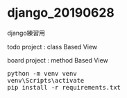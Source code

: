 # django_20190628
django練習用

todo project : class Based View

board project : method Based View

<pre>
python -m venv venv
venv\Scripts\activate
pip install -r requirements.txt
</pre>
